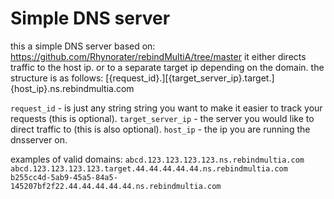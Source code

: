 # Simple DNS server
this a simple DNS server based on: https://github.com/Rhynorater/rebindMultiA/tree/master
it either directs traffic to the host ip. or to a separate target ip depending on the domain.
the structure is as follows:
[{request_id}.][{target_server_ip}.target.]{host_ip}.ns.rebindmultia.com

`request_id` - is just any string string you want to make it easier to track your requests (this is optional).
`target_server_ip` - the server you would like to direct traffic to (this is also optional).
`host_ip` - the ip you are running the dnsserver on.

examples of valid domains:
`abcd.123.123.123.123.ns.rebindmultia.com`
`abcd.123.123.123.123.target.44.44.44.44.44.ns.rebindmultia.com`
`b255cc4d-5ab9-45a5-84a5-145207bf2f22.44.44.44.44.44.ns.rebindmultia.com`
